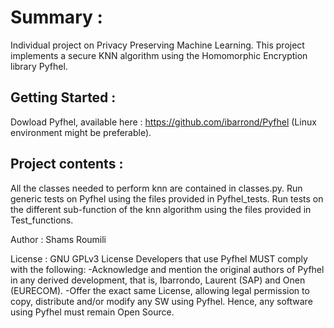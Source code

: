 # Summary :
Individual project on Privacy Preserving Machine Learning. 
This project implements a secure KNN algorithm using the Homomorphic Encryption library Pyfhel.

## Getting Started : 
Dowload Pyfhel, available here : https://github.com/ibarrond/Pyfhel (Linux environment might be preferable).

## Project contents :
All the classes needed to perform knn are contained in classes.py.
Run generic tests on Pyfhel using the files provided in Pyfhel_tests.
Run tests on the different sub-function of the knn algorithm using the files provided in Test_functions.

Author : Shams Roumili

License : GNU GPLv3 License 
Developers that use Pyfhel MUST comply with the following:
-Acknowledge and mention the original authors of Pyfhel in any derived development, that is, Ibarrondo, Laurent (SAP) and Onen (EURECOM).
-Offer the exact same License, allowing legal permission to copy, distribute and/or modify any SW using Pyfhel. Hence, any software using Pyfhel must remain Open Source.
